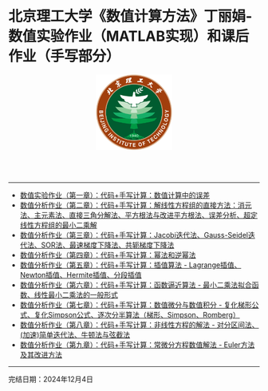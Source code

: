 # 北京理工大学《数值计算方法》丁丽娟-数值实验作业（MATLAB实现）和课后作业（手写部分）

<div class="cover" style="page-break-after:always;width:100%;height:100%;border:none;margin: 0 auto;text-align:center;">
    <div style="width:30%;margin: 0 auto;height:0;padding-bottom:40%;">
        <img src="assets/BIT-logo.png" alt="校徽" style="width:100%;"/>
	</div>
</div>

---

- [数值实验作业（第一章）：代码+手写计算：数值计算中的误差](https://blog.csdn.net/IYXUAN/article/details/142332961?spm=1001.2014.3001.5502)
- [数值分析作业（第二章）：代码+手写计算：解线性方程组的直接方法：消元法、主元素法、直接三角分解法、平方根法与改进平方根法、误差分析、超定线性方程组的最小二乘解](https://blog.csdn.net/IYXUAN/article/details/142683390?spm=1001.2014.3001.5502)
- [数值分析作业（第三章）：代码+手写计算：Jacobi迭代法、Gauss-Seidel迭代法、SOR法、最速梯度下降法、共轭梯度下降法](https://blog.csdn.net/IYXUAN/article/details/143095397?spm=1001.2014.3001.5502)
- [数值分析作业（第四章）：代码+手写计算：幂法和逆幂法](https://blog.csdn.net/IYXUAN/article/details/143111055?spm=1001.2014.3001.5502)
- [数值分析作业（第五章）：代码+手写计算：插值算法 - Lagrange插值、Newton插值、Hermite插值、分段插值](https://blog.csdn.net/IYXUAN/article/details/143494683?spm=1001.2014.3001.5502)
- [数值分析作业（第六章）：代码+手写计算：函数逼近算法 - 最小二乘法拟合函数、线性最小二乘法的一般形式](https://blog.csdn.net/IYXUAN/article/details/144238229?spm=1001.2014.3001.5502)
- [数值分析作业（第七章）：代码+手写计算：数值微分与数值积分 - 复化梯形公式、复化Simpson公式、逐次分半算法（梯形、Simpson、Romberg）](https://blog.csdn.net/IYXUAN/article/details/144238364?spm=1001.2014.3001.5502)
- [数值分析作业（第八章）：代码+手写计算：非线性方程的解法 - 对分区间法、(加速)简单迭代法、牛顿法与弦截法](https://blog.csdn.net/IYXUAN/article/details/144238547?spm=1001.2014.3001.5502)
- [数值分析作业（第九章）：代码+手写计算：常微分方程数值解法 - Euler方法及其改进方法](https://blog.csdn.net/IYXUAN/article/details/144238778?spm=1001.2014.3001.5502)

---

完结日期：2024年12月4日